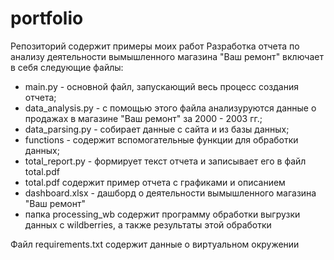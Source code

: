 # portfolio
Репозиторий содержит примеры моих работ
Разработка отчета по анализу деятельности вымышленного магазина "Ваш ремонт" включает в себя следующие файлы:
- main.py - основной файл, запускающий весь процесс создания отчета;
- data_analysis.py - с помощью этого файла анализуруются данные о продажах в магазине "Ваш ремонт" за 2000 - 2003 гг.;
- data_parsing.py - собирает данные с сайта и из базы данных;
- functions - содержит вспомогательные функции для обработки данных;
- total_report.py - формирует текст отчета и записывает его в файл total.pdf
- total.pdf содержит пример отчета с графиками и описанием
- dashboard.xlsx - дашборд о деятельности  вымышленного магазина "Ваш ремонт"
- папка processing_wb содержит программу обработки выгрузки данных с wildberries, а также результаты этой обработки

Файл requirements.txt содержит данные о виртуальном окружении

